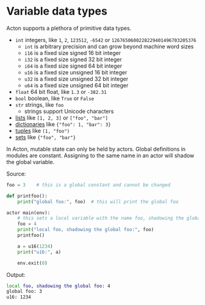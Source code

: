 # Variable data types

Acton supports a plethora of primitive data types.

- `int` integers, like `1`, `2`, `123512`, `-6542` or `1267650600228229401496703205376`
  - `int` is arbitrary precision and can grow beyond machine word sizes
  - `i16` is a fixed size signed 16 bit integer
  - `i32` is a fixed size signed 32 bit integer
  - `i64` is a fixed size signed 64 bit integer
  - `u16` is a fixed size unsigned 16 bit integer
  - `u32` is a fixed size unsigned 32 bit integer
  - `u64` is a fixed size unsigned 64 bit integer
- `float` 64 bit float, like `1.3` or `-382.31`
- `bool` boolean, like `True` or `False`
- `str` strings, like `foo`
  - strings support Unicode characters
- [lists](primitives/lists.md) like `[1, 2, 3]` or `["foo", "bar"]`
- [dictionaries](primitives/dicts.md) like `{"foo": 1, "bar": 3}`
- [tuples](primitives/tuples.md) like `(1, "foo")`
- [sets](primitives/sets.md) like `{"foo", "bar"}`

In Acton, mutable state can only be held by actors. Global definitions in modules are constant. Assigning to the same name in an actor will shadow the global variable.

Source:
```python
foo = 3    # this is a global constant and cannot be changed

def printfoo():
    print("global foo:", foo)  # this will print the global foo

actor main(env):
    # this sets a local variable with the name foo, shadowing the global constant foo
    foo = 4
    print("local foo, shadowing the global foo:", foo)
    printfoo()

    a = u16(1234)
    print("u16:", a)

    env.exit(0)
```

Output:
```sh
local foo, shadowing the global foo: 4
global foo: 3
u16: 1234
```

